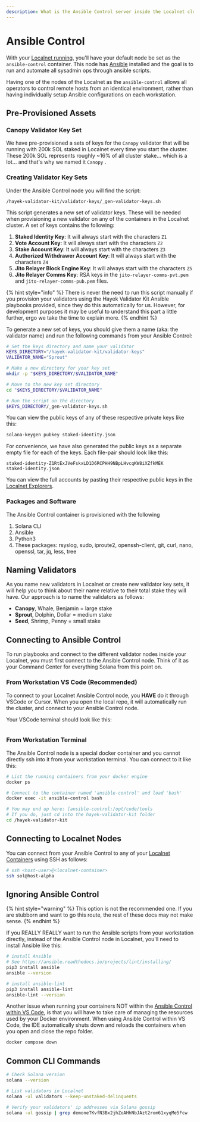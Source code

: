 ```yaml
---
description: What is the Ansible Control server inside the Localnet cluster
---
```


# Ansible Control

With your [Localnet running](solana-localnet.md#running-localnet), you'll have your default node be set as the `ansible-control` container. This node has [Ansible](https://docs.ansible.com/) installed and the goal is to run and automate all sysadmin ops through ansible scripts.&#x20;

Having one of the nodes of the Localnet as the `ansible-control` allows all operators to control remote hosts from an identical environment, rather than having individually setup Ansible configurations on each workstation.&#x20;

## Pre-Provisioned Assets

### Canopy Validator Key Set

We have pre-provisioned a sets of keys for the `Canopy` validator that will be running with 200k SOL staked in Localnet every time you start the cluster. These 200k SOL represents roughly \~16% of all cluster stake... which is a lot... and that's why we named it `Canopy` .

### Creating Validator Key Sets

Under the Ansible Control node you will find the script:

&#x20;`/hayek-validator-kit/validator-keys/_gen-validator-keys.sh`&#x20;

This script generates a new set of validator keys. These will be needed when provisioning a new validator on any of the containers in the Localnet cluster. A set of keys contains the following:

1. **Staked Identity Key**: It will always start with the characters `Z1`
2. **Vote Account Key**: It will always start with the characters `Z2`
3. **Stake Account Key**: It will always start with the characters `Z3`
4. **Authorized Withdrawer Account Key**: It will always start with the characters `Z4` &#x20;
5. **Jito Relayer Block Engine Key**: It will always start with the characters `Z5`&#x20;
6. **Jito Relayer Comms Key**: RSA keys in the `jito-relayer-comms-pvt.pem` and `jito-relayer-comms-pub.pem` files.

{% hint style="info" %}
There is never the need to run this script manually if you provision your validators using the Hayek Validator Kit Ansible playbooks provided, since they do this automatically for us. However, for development purposes it may be useful to understand this part a little further, ergo we take the time to explain more.
{% endhint %}

To generate a new set of keys, you should give them a name (aka: the validator name) and run the following commands from your Ansible Control:

```bash
# Set the keys directory and name your validator
KEYS_DIRECTORY="/hayek-validator-kit/validator-keys"
VALIDATOR_NAME="Sprout"

# Make a new directory for your key set
mkdir -p "$KEYS_DIRECTORY/$VALIDATOR_NAME"

# Move to the new key set directory
cd "$KEYS_DIRECTORY/$VALIDATOR_NAME"

# Run the script on the directory
$KEYS_DIRECTORY/_gen-validator-keys.sh
```

You can view the public keys of any of these respective private keys like this:

```bash
solana-keygen pubkey staked-identity.json
```

For convenience, we have also generated the public keys as a separate empty file for each of the keys. Each file-pair should look like this:&#x20;

```
staked-identity-Z1RtExJVeFskxLD1D6RCPHH9NBpLHvcqKW8iXZfkMEK
staked-identity.json
```

You can view the full accounts by pasting their respective public keys in the [Localnet Explorers](solana-localnet.md#using-explorers).

### Packages and Software

The Ansible Control container is provisioned with the following&#x20;

1. Solana CLI
2. Ansible&#x20;
3. Python3
4. These packages: rsyslog, sudo, iproute2, openssh-client, git, curl, nano, openssl, tar, jq, less, tree

## Naming Validators

As you name new validators in Localnet or create new validator key sets, it will help you to think about their name relative to their total stake they will have. Our approach is to name the validators as follows:

* **Canopy**, Whale, Benjamin = large stake
* **Sprout**, Dolphin, Dollar = medium stake
* **Seed**, Shrimp, Penny = small stake

## Connecting to Ansible Control

To run playbooks and connect to the different validator nodes inside your Localnet, you must first connect to the Ansible Control node. Think of it as your Command Center for everything Solana from this point on.

### From Workstation VS Code (Recommended)

To connect to your Localnet Ansible Control node, you **HAVE** do it through VSCode or Cursor. When you open the local repo, it will automatically run the cluster, and connect to your Ansible Control node.

Your VSCode terminal should look like this:

<figure><img src="../.gitbook/assets/terminal.webp" alt=""><figcaption></figcaption></figure>

### From Workstation Terminal

The Ansible Control node is a special docker container and you cannot directly ssh into it from your workstation terminal. You can connect to it like this:

```bash
# List the running containers from your docker engine
docker ps

# Connect to the container named 'ansible-control' and load 'bash'
docker exec -it ansible-control bash

# You may end up here: [ansible-control:/opt/code/tools
# If you do, just cd into the hayek-validator-kit folder
cd /hayek-validator-kit
```

## Connecting to Localnet Nodes

You can connect from your Ansible Control to any of your [Localnet Containers](solana-localnet.md#host-inventory) using SSH as follows:

```bash
# ssh <host-user>@<localnet-container>
ssh sol@host-alpha
```

## Ignoring Ansible Control

{% hint style="warning" %}
This option is not the recommended one. If you are stubborn and want to go this route, the rest of these docs may not make sense.
{% endhint %}

If you REALLY REALLY want to run the Ansible scripts from your workstation directly, instead of the Ansible Control node in Localnet, you'll need to install Ansible like this:

```sh
# install Ansible
# See https://ansible.readthedocs.io/projects/lint/installing/
pip3 install ansible
ansible --version

# install ansible-lint
pip3 install ansible-lint
ansible-lint --version
```

Another issue when running your containers NOT within the [Ansible Control within VS Code](ansible-control.md#from-workstation-vs-code-recommended), is that you will have to take care of managing the resources used by your Docker environment. When using Ansible Control within VS Code, the IDE automatically shuts down and reloads the containers when you open and close the repo folder.

```bash
docker compose down
```

## Common CLI Commands

```sh
# Check Solana version
solana --version

# List validators in Localnet
solana -ul validators --keep-unstaked-delinquents

# Verify your validators' ip addresses via Solana gossip
solana -ul gossip | grep demoneTKvfN3Bx2jhZoAHhNbJAzt2rom61xyqMe5Fcw
```

